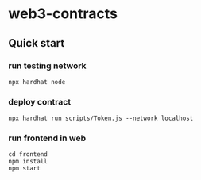 # web3-contracts


## Quick start

### run testing network

```
npx hardhat node
```

### deploy contract


```
npx hardhat run scripts/Token.js --network localhost
```

### run frontend in web

```
cd frontend
npm install
npm start
```

